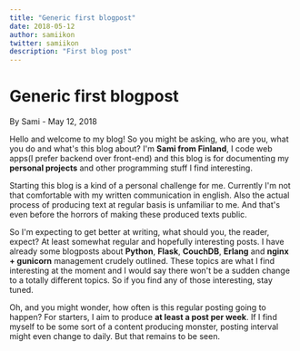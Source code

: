 ```yaml
---
title: "Generic first blogpost"
date: 2018-05-12
author: samiikon
twitter: samiikon
description: "First blog post"
---
```

# Generic first blogpost

By Sami - May 12, 2018

Hello and welcome to my blog! So you might be asking, who are you, what you do and what's this blog about? I'm **Sami from Finland**, I code web apps(I prefer backend over front-end) and this blog is for documenting my **personal projects** and other programming stuff I find interesting. 

Starting this blog is a kind of a personal challenge for me. Currently I'm not that comfortable with my written communication in english. Also the actual process of producing text at regular basis is unfamiliar to me. And that's even before the horrors of making these produced texts public. 

So I'm expecting to get better at writing, what should you, the reader, expect? At least somewhat regular and hopefully interesting posts. I have already some blogposts about **Python**, **Flask**, **CouchDB**, **Erlang** and **nginx + gunicorn** management crudely outlined. These topics are what I find interesting at the moment and I would say there won't be a sudden change to a totally different topics. So if you find any of those interesting, stay tuned. 

Oh, and you might wonder, how often is this regular posting going to happen? For starters, I aim to produce **at least a post per week**. If I find myself to be some sort of a content producing monster, posting interval might even change to daily. But that remains to be seen. 
